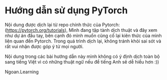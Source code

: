 # Hướng dẫn sử dụng PyTorch

Nội dung được dịch lại từ repo chính thức của Pytorch: (https://pytorch.org/tutorials), 
Mình đang tập tành dịch thuật và đây xem như dự án đầu tay, bên cạnh đó mình muốn cũng cố lại kiên thức của mình liên quan đến Pytorch.
Trong quá trình dịch lại, không tránh khỏi sai sót và rất vui nhận được góp ý từ mọi người. 

Nội dung trong các bài hướng dẫn này mình không có ý định dịch toàn bộ sang tiếng Việt vì có những thuật ngữ nếu để tiếng Anh sẽ dễ hiểu hơn :)) 


Ngoan.Learning
